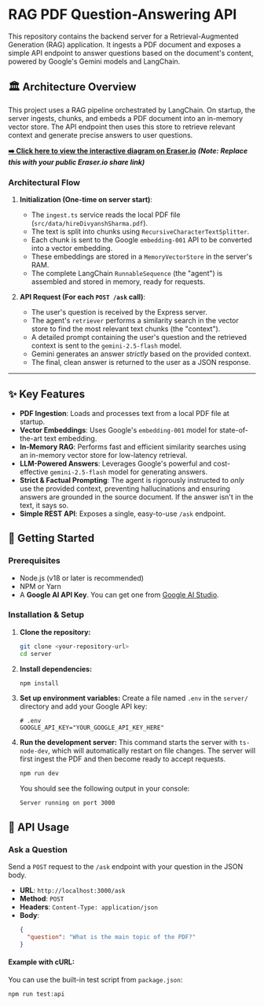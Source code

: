 # RAG PDF Question-Answering API

This repository contains the backend server for a Retrieval-Augmented Generation (RAG) application. It ingests a PDF document and exposes a simple API endpoint to answer questions based on the document's content, powered by Google's Gemini models and LangChain.

## 🏛️ Architecture Overview

This project uses a RAG pipeline orchestrated by LangChain. On startup, the server ingests, chunks, and embeds a PDF document into an in-memory vector store. The API endpoint then uses this store to retrieve relevant context and generate precise answers to user questions.

**[➡️ Click here to view the interactive diagram on Eraser.io]([https://app.eraser.io/workspace/...](https://app.eraser.io/workspace/jBow2tkBIyjKzLfUmsLb?origin=share))** 
_**(Note: Replace this with your public Eraser.io share link)**_



### Architectural Flow

1.  **Initialization (One-time on server start)**:
    *   The `ingest.ts` service reads the local PDF file (`src/data/hireDivyanshSharma.pdf`).
    *   The text is split into chunks using `RecursiveCharacterTextSplitter`.
    *   Each chunk is sent to the Google `embedding-001` API to be converted into a vector embedding.
    *   These embeddings are stored in a `MemoryVectorStore` in the server's RAM.
    *   The complete LangChain `RunnableSequence` (the "agent") is assembled and stored in memory, ready for requests.

2.  **API Request (For each `POST /ask` call)**:
    *   The user's question is received by the Express server.
    *   The agent's `retriever` performs a similarity search in the vector store to find the most relevant text chunks (the "context").
    *   A detailed prompt containing the user's question and the retrieved context is sent to the `gemini-2.5-flash` model.
    *   Gemini generates an answer *strictly* based on the provided context.
    *   The final, clean answer is returned to the user as a JSON response.

---

## ✨ Key Features

-   **PDF Ingestion**: Loads and processes text from a local PDF file at startup.
-   **Vector Embeddings**: Uses Google's `embedding-001` model for state-of-the-art text embedding.
-   **In-Memory RAG**: Performs fast and efficient similarity searches using an in-memory vector store for low-latency retrieval.
-   **LLM-Powered Answers**: Leverages Google's powerful and cost-effective `gemini-2.5-flash` model for generating answers.
-   **Strict & Factual Prompting**: The agent is rigorously instructed to *only* use the provided context, preventing hallucinations and ensuring answers are grounded in the source document. If the answer isn't in the text, it says so.
-   **Simple REST API**: Exposes a single, easy-to-use `/ask` endpoint.

## 🚀 Getting Started

### Prerequisites

-   Node.js (v18 or later is recommended)
-   NPM or Yarn
-   A **Google AI API Key**. You can get one from [Google AI Studio](https://aistudio.google.com/app/apikey).

### Installation & Setup

1.  **Clone the repository:**
    ```bash
    git clone <your-repository-url>
    cd server
    ```

2.  **Install dependencies:**
    ```bash
    npm install
    ```

3.  **Set up environment variables:**
    Create a file named `.env` in the `server/` directory and add your Google API key:
    ```env
    # .env
    GOOGLE_API_KEY="YOUR_GOOGLE_API_KEY_HERE"
    ```

4.  **Run the development server:**
    This command starts the server with `ts-node-dev`, which will automatically restart on file changes. The server will first ingest the PDF and then become ready to accept requests.
    ```bash
    npm run dev
    ```
    You should see the following output in your console:
    ```
    Server running on port 3000
    ```

## 📡 API Usage

### Ask a Question

Send a `POST` request to the `/ask` endpoint with your question in the JSON body.

-   **URL**: `http://localhost:3000/ask`
-   **Method**: `POST`
-   **Headers**: `Content-Type: application/json`
-   **Body**:
    ```json
    {
      "question": "What is the main topic of the PDF?"
    }
    ```

#### Example with cURL:

You can use the built-in test script from `package.json`:
```bash
npm run test:api
